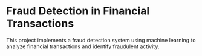# Fraud Detection in Financial Transactions
This project implements a fraud detection system using machine learning to analyze financial transactions and identify fraudulent activity.
